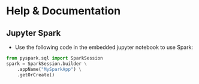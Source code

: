 # Help & Documentation
## Jupyter Spark
* Use the following code in the embedded jupyter notebook to use Spark:
```python
from pyspark.sql import SparkSession
spark = SparkSession.builder \
    .appName("MySparkApp") \
    .getOrCreate()
```